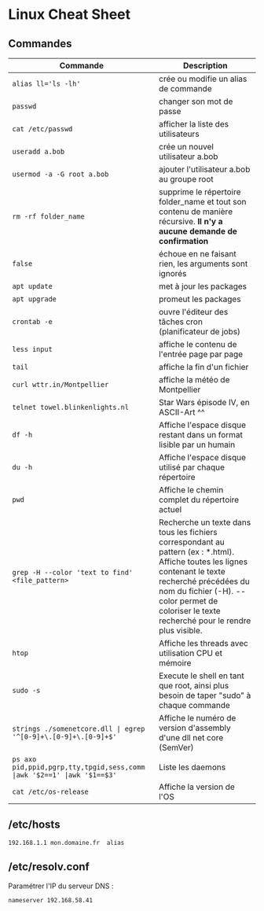 # Linux Cheat Sheet

## Commandes

Commande | Description
--- | ---
`alias ll='ls -lh'` | crée ou modifie un alias de commande
`passwd` | changer son mot de passe
`cat /etc/passwd` | afficher la liste des utilisateurs
`useradd a.bob` | crée un nouvel utilisateur a.bob
`usermod -a -G root a.bob` | ajouter l'utilisateur a.bob au groupe root
`rm -rf folder_name` | supprime le répertoire folder_name et tout son contenu de manière récursive. **Il n'y a aucune demande de confirmation**
`false` | échoue en ne faisant rien, les arguments sont ignorés
`apt update` | met à jour les packages
`apt upgrade` | promeut les packages
`crontab -e` | ouvre l'éditeur des tâches cron (planificateur de jobs)
`less input` | affiche le contenu de l'entrée page par page
`tail` | affiche la fin d'un fichier
`curl wttr.in/Montpellier` | affiche la météo de Montpellier
`telnet towel.blinkenlights.nl` | Star Wars épisode IV, en ASCII-Art ^^
`df -h` | Affiche l'espace disque restant dans un format lisible par un humain
`du -h` | Affiche l'espace disque utilisé par chaque répertoire
`pwd` | Affiche le chemin complet du répertoire actuel
`grep -H --color 'text to find' <file_pattern>` | Recherche un texte dans tous les fichiers correspondant au pattern (ex : \*.html). Affiche toutes les lignes contenant le texte recherché précédées du nom du fichier (-H). --color permet de coloriser le texte recherché pour le rendre plus visible.
`htop` | Affiche les threads avec utilisation CPU et mémoire
`sudo -s` | Execute le shell en tant que root, ainsi plus besoin de taper "sudo" à chaque commande
`strings ./somenetcore.dll \| egrep '^[0-9]+\.[0-9]+\.[0-9]+$'` | Affiche le numéro de version d'assembly d'une dll net core (SemVer)
`ps axo pid,ppid,pgrp,tty,tpgid,sess,comm \|awk '$2==1' \|awk '$1==$3'` | Liste les daemons
`cat /etc/os-release` | Affiche la  version de l'OS


## /etc/hosts

`192.168.1.1 mon.domaine.fr  alias`

## /etc/resolv.conf

Paramétrer l'IP du serveur DNS :

`nameserver 192.168.58.41`
